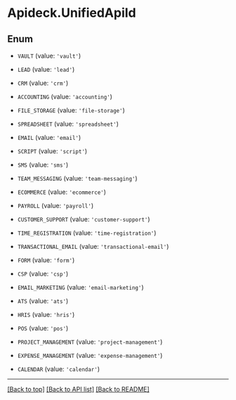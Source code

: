 # Apideck.UnifiedApiId

## Enum


* `VAULT` (value: `'vault'`)

* `LEAD` (value: `'lead'`)

* `CRM` (value: `'crm'`)

* `ACCOUNTING` (value: `'accounting'`)

* `FILE_STORAGE` (value: `'file-storage'`)

* `SPREADSHEET` (value: `'spreadsheet'`)

* `EMAIL` (value: `'email'`)

* `SCRIPT` (value: `'script'`)

* `SMS` (value: `'sms'`)

* `TEAM_MESSAGING` (value: `'team-messaging'`)

* `ECOMMERCE` (value: `'ecommerce'`)

* `PAYROLL` (value: `'payroll'`)

* `CUSTOMER_SUPPORT` (value: `'customer-support'`)

* `TIME_REGISTRATION` (value: `'time-registration'`)

* `TRANSACTIONAL_EMAIL` (value: `'transactional-email'`)

* `FORM` (value: `'form'`)

* `CSP` (value: `'csp'`)

* `EMAIL_MARKETING` (value: `'email-marketing'`)

* `ATS` (value: `'ats'`)

* `HRIS` (value: `'hris'`)

* `POS` (value: `'pos'`)

* `PROJECT_MANAGEMENT` (value: `'project-management'`)

* `EXPENSE_MANAGEMENT` (value: `'expense-management'`)

* `CALENDAR` (value: `'calendar'`)


---

[[Back to top]](#) [[Back to API list]](../../../../README.md#documentation-for-api-endpoints) [[Back to README]](../../../../README.md)


